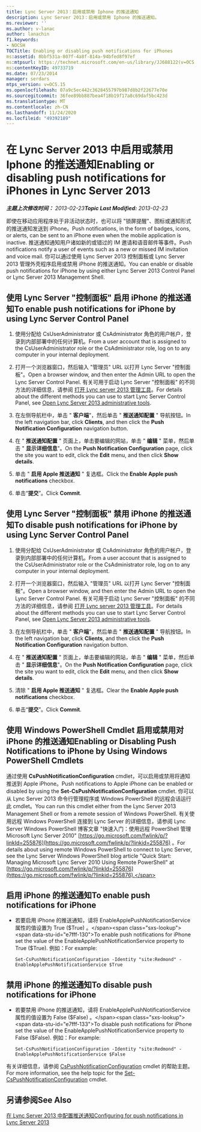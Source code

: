 ```yaml
---
title: Lync Server 2013：启用或禁用 Iphone 的推送通知
description: Lync Server 2013：启用或禁用 Iphone 的推送通知。
ms.reviewer: ''
ms.author: v-lanac
author: lanachin
f1.keywords:
- NOCSH
TOCTitle: Enabling or disabling push notifications for iPhones
ms:assetid: 8bbf531a-807f-4a8f-814a-94bfed8f97ef
ms:mtpsurl: https://technet.microsoft.com/en-us/library/JJ688122(v=OCS.15)
ms:contentKeyID: 49733719
ms.date: 07/23/2014
manager: serdars
mtps_version: v=OCS.15
ms.openlocfilehash: 07a9c5ec442c3628455797b987d8b2f22677e70e
ms.sourcegitcommit: 36fee89bb887bea4f18b19f17a8c69daf5bc423d
ms.translationtype: MT
ms.contentlocale: zh-CN
ms.lasthandoff: 11/24/2020
ms.locfileid: "49392189"
---
```

# <a name="enabling-or-disabling-push-notifications-for-iphones-in-lync-server-2013"></a><span data-ttu-id="e7fff-103">在 Lync Server 2013 中启用或禁用 Iphone 的推送通知</span><span class="sxs-lookup"><span data-stu-id="e7fff-103">Enabling or disabling push notifications for iPhones in Lync Server 2013</span></span>

<div data-xmlns="http://www.w3.org/1999/xhtml">

<div class="topic" data-xmlns="http://www.w3.org/1999/xhtml" data-msxsl="urn:schemas-microsoft-com:xslt" data-cs="https://msdn.microsoft.com/">

<div data-asp="https://msdn2.microsoft.com/asp">



</div>

<div id="mainSection">

<div id="mainBody"><span data-ttu-id="e7fff-104">

<span> </span></span><span class="sxs-lookup"><span data-stu-id="e7fff-104">

<span> </span></span></span>

<span data-ttu-id="e7fff-105">_**主题上次修改时间：** 2013-02-23_</span><span class="sxs-lookup"><span data-stu-id="e7fff-105">_**Topic Last Modified:** 2013-02-23_</span></span>

<span data-ttu-id="e7fff-106">即使在移动应用程序处于非活动状态时，也可以将 "锁屏提醒"、图标或通知形式的推送通知发送到 iPhone。</span><span class="sxs-lookup"><span data-stu-id="e7fff-106">Push notifications, in the form of badges, icons, or alerts, can be sent to an iPhone even when the mobile application is inactive.</span></span> <span data-ttu-id="e7fff-107">推送通知通知用户诸如新的或错过的 IM 邀请和语音邮件等事件。</span><span class="sxs-lookup"><span data-stu-id="e7fff-107">Push notifications notify a user of events such as a new or missed IM invitation and voice mail.</span></span> <span data-ttu-id="e7fff-108">你可以通过使用 Lync Server 2013 控制面板或 Lync Server 2013 管理外壳程序启用或禁用 iPhone 的推送通知。</span><span class="sxs-lookup"><span data-stu-id="e7fff-108">You can enable or disable push notifications for iPhone by using either Lync Server 2013 Control Panel or Lync Server 2013 Management Shell.</span></span>

<div>

## <a name="to-enable-push-notifications-for-iphone-by-using-lync-server-control-panel"></a><span data-ttu-id="e7fff-109">使用 Lync Server "控制面板" 启用 iPhone 的推送通知</span><span class="sxs-lookup"><span data-stu-id="e7fff-109">To enable push notifications for iPhone by using Lync Server Control Panel</span></span>

1.  <span data-ttu-id="e7fff-110">使用分配给 CsUserAdministrator 或 CsAdministrator 角色的用户帐户，登录到内部部署中的任何计算机。</span><span class="sxs-lookup"><span data-stu-id="e7fff-110">From a user account that is assigned to the CsUserAdministrator role or the CsAdministrator role, log on to any computer in your internal deployment.</span></span>

2.  <span data-ttu-id="e7fff-111">打开一个浏览器窗口，然后输入 "管理员" URL 以打开 Lync Server "控制面板"。</span><span class="sxs-lookup"><span data-stu-id="e7fff-111">Open a browser window, and then enter the Admin URL to open the Lync Server Control Panel.</span></span> <span data-ttu-id="e7fff-112">有关可用于启动 Lync Server "控制面板" 的不同方法的详细信息，请参阅 [打开 Lync server 2013 管理工具](lync-server-2013-open-lync-server-administrative-tools.md)。</span><span class="sxs-lookup"><span data-stu-id="e7fff-112">For details about the different methods you can use to start Lync Server Control Panel, see [Open Lync Server 2013 administrative tools](lync-server-2013-open-lync-server-administrative-tools.md).</span></span>

3.  <span data-ttu-id="e7fff-113">在左侧导航栏中，单击 " **客户端**"，然后单击 " **推送通知配置** " 导航按钮。</span><span class="sxs-lookup"><span data-stu-id="e7fff-113">In the left navigation bar, click **Clients**, and then click the **Push Notification Configuration** navigation button.</span></span>

4.  <span data-ttu-id="e7fff-114">在 " **推送通知配置** " 页面上，单击要编辑的网站，单击 " **编辑** " 菜单，然后单击 " **显示详细信息**"。</span><span class="sxs-lookup"><span data-stu-id="e7fff-114">On the **Push Notification Configuration** page, click the site you want to edit, click the **Edit** menu, and then click **Show details**.</span></span>

5.  <span data-ttu-id="e7fff-115">单击 " **启用 Apple 推送通知** " 复选框。</span><span class="sxs-lookup"><span data-stu-id="e7fff-115">Click the **Enable Apple push notifications** checkbox.</span></span>

6.  <span data-ttu-id="e7fff-116">单击“**提交**”。</span><span class="sxs-lookup"><span data-stu-id="e7fff-116">Click **Commit**.</span></span>

</div>

<div>

## <a name="to-disable-push-notifications-for-iphone-by-using-lync-server-control-panel"></a><span data-ttu-id="e7fff-117">使用 Lync Server "控制面板" 禁用 iPhone 的推送通知</span><span class="sxs-lookup"><span data-stu-id="e7fff-117">To disable push notifications for iPhone by using Lync Server Control Panel</span></span>

1.  <span data-ttu-id="e7fff-118">使用分配给 CsUserAdministrator 或 CsAdministrator 角色的用户帐户，登录到内部部署中的任何计算机。</span><span class="sxs-lookup"><span data-stu-id="e7fff-118">From a user account that is assigned to the CsUserAdministrator role or the CsAdministrator role, log on to any computer in your internal deployment.</span></span>

2.  <span data-ttu-id="e7fff-119">打开一个浏览器窗口，然后输入 "管理员" URL 以打开 Lync Server "控制面板"。</span><span class="sxs-lookup"><span data-stu-id="e7fff-119">Open a browser window, and then enter the Admin URL to open the Lync Server Control Panel.</span></span> <span data-ttu-id="e7fff-120">有关可用于启动 Lync Server "控制面板" 的不同方法的详细信息，请参阅 [打开 Lync server 2013 管理工具](lync-server-2013-open-lync-server-administrative-tools.md)。</span><span class="sxs-lookup"><span data-stu-id="e7fff-120">For details about the different methods you can use to start Lync Server Control Panel, see [Open Lync Server 2013 administrative tools](lync-server-2013-open-lync-server-administrative-tools.md).</span></span>

3.  <span data-ttu-id="e7fff-121">在左侧导航栏中，单击 " **客户端**"，然后单击 " **推送通知配置** " 导航按钮。</span><span class="sxs-lookup"><span data-stu-id="e7fff-121">In the left navigation bar, click **Clients**, and then click the **Push Notification Configuration** navigation button.</span></span>

4.  <span data-ttu-id="e7fff-122">在 " **推送通知配置** " 页面上，单击要编辑的网站，单击 " **编辑** " 菜单，然后单击 " **显示详细信息**"。</span><span class="sxs-lookup"><span data-stu-id="e7fff-122">On the **Push Notification Configuration** page, click the site you want to edit, click the **Edit** menu, and then click **Show details**.</span></span>

5.  <span data-ttu-id="e7fff-123">清除 " **启用 Apple 推送通知** " 复选框。</span><span class="sxs-lookup"><span data-stu-id="e7fff-123">Clear the **Enable Apple push notifications** checkbox.</span></span>

6.  <span data-ttu-id="e7fff-124">单击“**提交**”。</span><span class="sxs-lookup"><span data-stu-id="e7fff-124">Click **Commit**.</span></span>

</div>

<div>

## <a name="enabling-or-disabling-push-notifications-to-iphone-by-using-windows-powershell-cmdlets"></a><span data-ttu-id="e7fff-125">使用 Windows PowerShell Cmdlet 启用或禁用对 iPhone 的推送通知</span><span class="sxs-lookup"><span data-stu-id="e7fff-125">Enabling or Disabling Push Notifications to iPhone by Using Windows PowerShell Cmdlets</span></span>

<span data-ttu-id="e7fff-126">通过使用 **CsPushNotificationConfiguration** cmdlet，可以启用或禁用将通知推送到 Apple iPhone。</span><span class="sxs-lookup"><span data-stu-id="e7fff-126">Push notifications to Apple iPhone can be enabled or disabled by using the **Set-CsPushNotificationConfiguration** cmdlet.</span></span> <span data-ttu-id="e7fff-127">你可以从 Lync Server 2013 命令行管理程序或 Windows PowerShell 的远程会话运行此 cmdlet。</span><span class="sxs-lookup"><span data-stu-id="e7fff-127">You can run this cmdlet either from the Lync Server 2013 Management Shell or from a remote session of Windows PowerShell.</span></span> <span data-ttu-id="e7fff-128">有关使用远程 Windows PowerShell 连接到 Lync Server 的详细信息，请参阅 Lync Server Windows PowerShell 博客文章 "快速入门：使用远程 PowerShell 管理 Microsoft Lync Server 2010" [https://go.microsoft.com/fwlink/p/?linkId=255876](https://go.microsoft.com/fwlink/p/?linkid=255876) 。</span><span class="sxs-lookup"><span data-stu-id="e7fff-128">For details about using remote Windows PowerShell to connect to Lync Server, see the Lync Server Windows PowerShell blog article "Quick Start: Managing Microsoft Lync Server 2010 Using Remote PowerShell" at [https://go.microsoft.com/fwlink/p/?linkId=255876](https://go.microsoft.com/fwlink/p/?linkid=255876).</span></span>

<div>

## <a name="to-enable-push-notifications-for-iphone"></a><span data-ttu-id="e7fff-129">启用 iPhone 的推送通知</span><span class="sxs-lookup"><span data-stu-id="e7fff-129">To enable push notifications for iPhone</span></span>

  - <span data-ttu-id="e7fff-130">若要启用 iPhone 的推送通知，请将 EnableApplePushNotificationService 属性的值设置为 True ($True) 。</span><span class="sxs-lookup"><span data-stu-id="e7fff-130">To enable push notifications for iPhone set the value of the EnableApplePushNotificationService property to True ($True).</span></span> <span data-ttu-id="e7fff-131">例如：</span><span class="sxs-lookup"><span data-stu-id="e7fff-131">For example:</span></span>
    
        Set-CsPushNotificationConfiguration -Identity "site:Redmond" -EnableApplePushNotificationService $True

</div>

<div>

## <a name="to-disable-push-notifications-for-iphone"></a><span data-ttu-id="e7fff-132">禁用 iPhone 的推送通知</span><span class="sxs-lookup"><span data-stu-id="e7fff-132">To disable push notifications for iPhone</span></span>

  - <span data-ttu-id="e7fff-133">若要禁用 iPhone 的推送通知，请将 EnableApplePushNotificationService 属性的值设置为 False ($False) 。</span><span class="sxs-lookup"><span data-stu-id="e7fff-133">To disable push notifications for iPhone set the value of the EnableApplePushNotificationService property to False ($False).</span></span> <span data-ttu-id="e7fff-134">例如：</span><span class="sxs-lookup"><span data-stu-id="e7fff-134">For example:</span></span>
    
        Set-CsPushNotificationConfiguration -Identity "site:Redmond" -EnableApplePushNotificationService $False

</div>

<span data-ttu-id="e7fff-135">有关详细信息，请参阅 [CsPushNotificationConfiguration](https://docs.microsoft.com/powershell/module/skype/Set-CsPushNotificationConfiguration) cmdlet 的帮助主题。</span><span class="sxs-lookup"><span data-stu-id="e7fff-135">For more information, see the help topic for the [Set-CsPushNotificationConfiguration](https://docs.microsoft.com/powershell/module/skype/Set-CsPushNotificationConfiguration) cmdlet.</span></span>

</div>

<div>

## <a name="see-also"></a><span data-ttu-id="e7fff-136">另请参阅</span><span class="sxs-lookup"><span data-stu-id="e7fff-136">See Also</span></span>


[<span data-ttu-id="e7fff-137">在 Lync Server 2013 中配置推送通知</span><span class="sxs-lookup"><span data-stu-id="e7fff-137">Configuring for push notifications in Lync Server 2013</span></span>](lync-server-2013-configuring-for-push-notifications.md)  
  

<span data-ttu-id="e7fff-138"></div>

</div>

<span> </span>

</div>

</div>

</span><span class="sxs-lookup"><span data-stu-id="e7fff-138"></div>

</div>

<span> </span>

</div>

</div>

</span></span></div>

